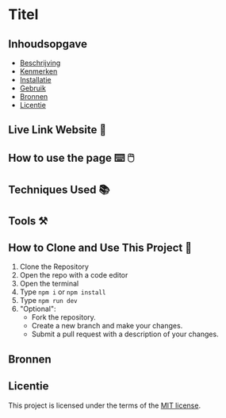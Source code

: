 # Titel

## Inhoudsopgave
  * [Beschrijving](#beschrijving)
  * [Kenmerken](#kenmerken)
  * [Installatie](#installatie)
  * [Gebruik](#gebruik)
  * [Bronnen](#bronnen)
  * [Licentie](#licentie)

## Live Link Website 🔗

## How to use the page ⌨️ 🖱️

## Techniques Used 📚

## Tools ⚒️

## How to Clone and Use This Project 👯
1. Clone the Repository
2. Open the repo with a code editor
3. Open the terminal
4. Type ```npm i``` or ```npm install```
5. Type ```npm run dev```
6. "Optional":
   - Fork the repository.
   - Create a new branch and make your changes.
   - Submit a pull request with a description of your changes.

## Bronnen

## Licentie

This project is licensed under the terms of the [MIT license](./LICENSE).
